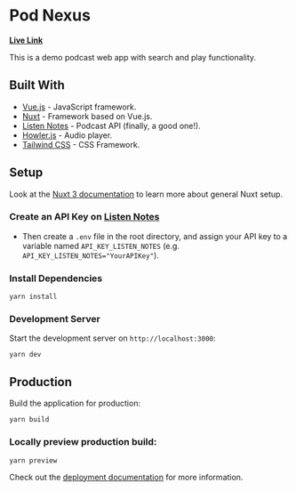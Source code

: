# Pod Nexus

**[Live Link](https://podcast-web-player.netlify.app/)**

This is a demo podcast web app with search and play functionality.

## Built With

- [Vue.js](https://vuejs.org/) - JavaScript framework.
- [Nuxt](https://nuxt.com) - Framework based on Vue.js.
- [Listen Notes](https://www.listennotes.com/) - Podcast API (finally, a good one!).
- [Howler.js](https://howlerjs.com/) - Audio player.
- [Tailwind CSS](https://tailwindcss.com) - CSS Framework.

## Setup

Look at the [Nuxt 3 documentation](https://nuxt.com/docs/getting-started/introduction) to learn more about general Nuxt setup.

### Create an API Key on [Listen Notes](https://www.listennotes.com/)

- Then create a <code>.env</code> file in the root directory, and assign your API key to a variable named <code>API_KEY_LISTEN_NOTES</code> (e.g. <code>API_KEY_LISTEN_NOTES="YourAPIKey"</code>).

### Install Dependencies

```
yarn install
```

### Development Server

Start the development server on `http://localhost:3000`:

```
yarn dev
```

## Production

Build the application for production:

```
yarn build
```

### Locally preview production build:

```
yarn preview
```

Check out the [deployment documentation](https://nuxt.com/docs/getting-started/deployment) for more information.
